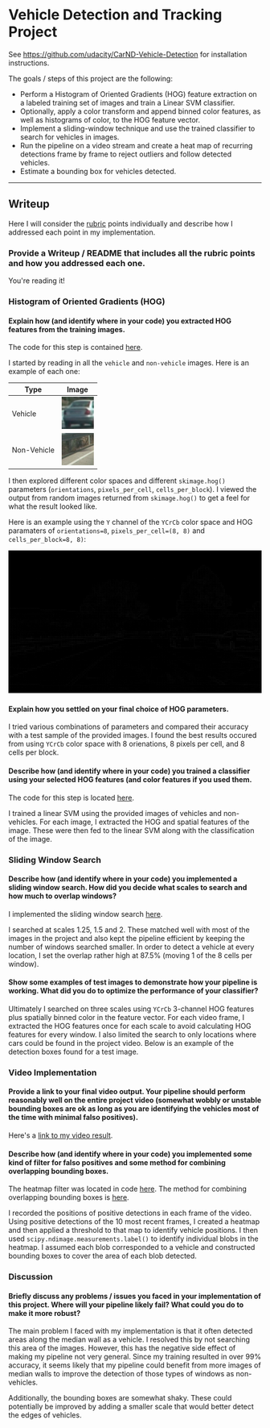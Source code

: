# Vehicle Detection and Tracking Project

See <https://github.com/udacity/CarND-Vehicle-Detection> for installation instructions.

The goals / steps of this project are the following:

* Perform a Histogram of Oriented Gradients (HOG) feature extraction on a labeled training set of images and train a Linear SVM classifier.
* Optionally, apply a color transform and append binned color features, as well as histograms of color, to the HOG feature vector.
* Implement a sliding-window technique and use the trained classifier to search for vehicles in images.
* Run the pipeline on a video stream and create a heat map of recurring detections frame by frame to reject outliers and follow detected vehicles.
* Estimate a bounding box for vehicles detected.

---
## Writeup

Here I will consider the [rubric](https://review.udacity.com/#!/rubrics/513/view) points individually and describe how I addressed each point in my implementation.

### Provide a Writeup / README that includes all the rubric points and how you addressed each one.

You're reading it!

### Histogram of Oriented Gradients (HOG)

#### Explain how (and identify where in your code) you extracted HOG features from the training images.

The code for this step is contained [here](detect_vehicles.py#L93).

I started by reading in all the `vehicle` and `non-vehicle` images. Here is an example of each one:

| Type | Image |
| --- | --- |
| Vehicle | ![alt text][vehicle] |
| Non-Vehicle | ![alt text][non-vehicle] |

I then explored different color spaces and different `skimage.hog()` parameters (`orientations`, `pixels_per_cell`, `cells_per_block`). I viewed the output from random images returned from `skimage.hog()` to get a feel for what the result looked like.

Here is an example using the `Y` channel of the `YCrCb` color space and HOG paramaters of `orientations=8`, `pixels_per_cell=(8, 8)` and `cells_per_block=8, 8)`:

![alt text][hog]

#### Explain how you settled on your final choice of HOG parameters.

I tried various combinations of parameters and compared their accuracy with a test sample of the provided images. I found the best results occured from using `YCrCb` color space with 8 orienations, 8 pixels per cell, and 8 cells per block.

#### Describe how (and identify where in your code) you trained a classifier using your selected HOG features (and color features if you used them.

The code for this step is located [here](detect_vehicles.py#L55).

I trained a linear SVM using the provided images of vehicles and non-vehicles. For each image, I extracted the HOG and spatial features of the image. These were then fed to the linear SVM along with the classification of the image.

### Sliding Window Search

#### Describe how (and identify where in your code) you implemented a sliding window search. How did you decide what scales to search and how much to overlap windows?

I implemented the sliding window search [here](detect_vehicles.py#L109).

I searched at scales 1.25, 1.5 and 2. These matched well with most of the images in the project and also kept the pipeline efficient by keeping the number of windows searched smaller. In order to detect a vehicle at every location, I set the overlap rather high at 87.5% (moving 1 of the 8 cells per window).

#### Show some examples of test images to demonstrate how your pipeline is working. What did you do to optimize the performance of your classifier?

Ultimately I searched on three scales using `YCrCb` 3-channel HOG features plus spatially binned color in the feature vector. For each video frame, I extracted the HOG features once for each scale to avoid calculating HOG features for every window. I also limited the search to only locations where cars could be found in the project video. Below is an example of the detection boxes found for a test image.

### Video Implementation

#### Provide a link to your final video output. Your pipeline should perform reasonably well on the entire project video (somewhat wobbly or unstable bounding boxes are ok as long as you are identifying the vehicles most of the time with minimal falso positives).

Here's a [link to my video result](./output.mp4).

#### Describe how (and identify where in your code) you implemented some kind of filter for falso positives and some method for combining overlapping bounding boxes.

The heatmap filter was located in code [here](detect_vehicles.py#L155). The method for combining overlapping bounding boxes is [here](detect_vehicles.py#L20).

I recorded the positions of positive detections in each frame of the video. Using positive detections of the 10 most recent frames, I created a heatmap and then applied a threshold to that map to identify vehicle positions. I then used `scipy.ndimage.measurements.label()` to identify individual blobs in the heatmap. I assumed each blob corresponded to a vehicle and constructed bounding boxes to cover the area of each blob detected.

### Discussion

#### Briefly discuss any problems / issues you faced in your implementation of this project. Where will your pipeline likely fail? What could you do to make it more robust?

The main problem I faced with my implementation is that it often detected areas along the median wall as a vehicle. I resolved this by not searching this area of the images. However, this has the negative side effect of making my pipeline not very general. Since my training resulted in over 99% accuracy, it seems likely that my pipeline could benefit from more images of median walls to improve the detection of those types of windows as non-vehicles.

Additionally, the bounding boxes are somewhat shaky. These could potentially be improved by adding a smaller scale that would better detect the edges of vehicles.

[vehicle]: ./images/vehicle.png "Vehicle"
[non-vehicle]: ./images/non-vehicle.png "Non-Vehicle"
[hog]: ./images/hog.jpg "HOG"
[boxes]: ./images/boxes.jpg "Boxes"
